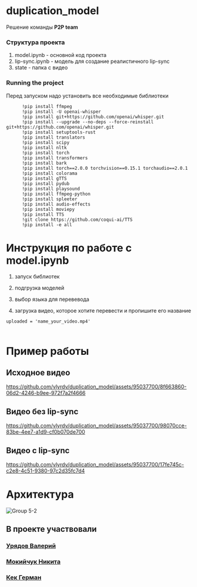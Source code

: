 # duplication_model


Решение команды **P2P team**

### Структура проекта

1. model.ipynb - основной код проекта
2. lip-sync.ipynb - модель для создание реалистичного lip-sync
3. state - папка с видео

### Running the project
Перед запуском надо установить все необходимые библиотеки
```   !pip install spleeter
      !pip install ffmpeg
      !pip install -U openai-whisper
      !pip install git+https://github.com/openai/whisper.git
      !pip install --upgrade --no-deps --force-reinstall git+https://github.com/openai/whisper.git
      !pip install setuptools-rust
      !pip install translators
      !pip install scipy
      !pip install nltk
      !pip install torch
      !pip install transformers
      !pip install bark
      !pip install torch==2.0.0 torchvision==0.15.1 torchaudio==2.0.1
      !pip install colorama
      !pip install gTTS
      !pip install pydub
      !pip install playsound
      !pip install ffmpeg-python
      !pip install spleeter
      !pip install audio-effects
      !pip install moviepy
      !pip install TTS
      !git clone https://github.com/coqui-ai/TTS
      !pip install -e all
```



# Инструкция по работе с model.ipynb

1. запуск библиотек

2. подгрузка моделей

3. выбор языка для перевевода

4. загрузка видео, которое хотите перевести и пропишите его название      

```uploaded = 'name_your_video.mp4' ```<br /><br />



# Пример работы


<h2> Исходное видео</h2>

https://github.com/vlyrdv/duplication_model/assets/95037700/8f663860-06d2-4246-b9ee-972f7a2f4666

<h2> Видео без lip-sync </h2>

https://github.com/vlyrdv/duplication_model/assets/95037700/98070cce-83be-4ee7-a1d9-cf0b070de700

<h2> Видео с lip-sync </h2>

https://github.com/vlyrdv/duplication_model/assets/95037700/17fe745c-c2e8-4c51-9380-97c2d35fc7d4

# Архитектура


![Group 5-2](https://github.com/vlyrdv/duplication_model/assets/95037700/540b61e6-e923-4289-95c5-f2474ca5532b)
<br>
<h2>В проекте участвовали </h2>
<h3><a href="https://github.com/vlyrdv">Урядов Валерий</a></h3>
<h3><a href="https://github.com/abrikosmna">Мокийчук Никита</a></h3>
<h3><a href="https://github.com/GermanKek-lab">Кек Герман</a></h3>

